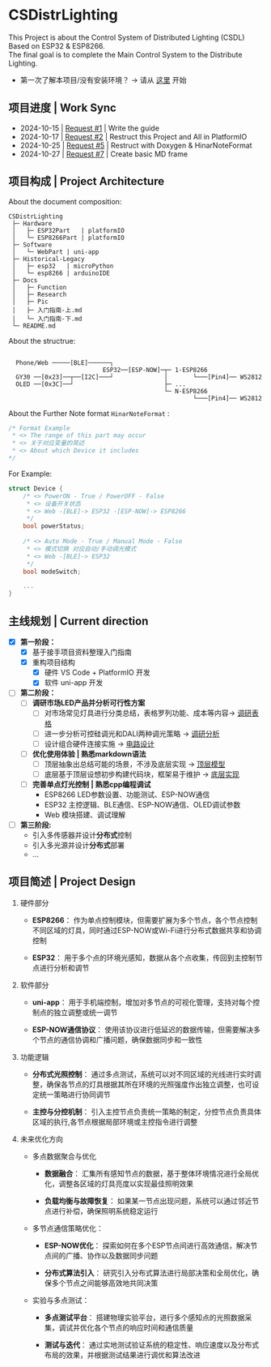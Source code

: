# CSDistrLighting

This Project is about the Control System of Distributed Lighting (CSDL) Based on ESP32 & ESP8266.  
The final goal is to complete the Main Control System to the Distribute Lighting.

- 第一次了解本项目/没有安装环境？ -> 请从 [这里](Docs/入门指南-上.md) 开始

## 项目进度 | Work Sync

- 2024-10-15 | [Request #1](https://github.com/890mn/CSDistrLighting/pull/1#) | Write the guide
- 2024-10-17 | [Request #2](https://github.com/890mn/CSDistrLighting/pull/2#) | Restruct this Project and All in PlatformIO
- 2024-10-25 | [Request #5](https://github.com/890mn/CSDistrLighting/pull/5#) | Restruct with Doxygen & HinarNoteFormat
- 2024-10-27 | [Request #7](https://github.com/890mn/CSDistrLighting/pull/7#) | Create basic MD frame

## 项目构成 | Project Architecture

About the document composition:

```plaintext
CSDistrLighting
 ├─ Hardware
 │   ├─ ESP32Part   | platformIO
 │   └─ ESP8266Part | platformIO
 ├─ Software
 │   └─ WebPart | uni-app
 ├─ Historical-Legacy
 │   ├─ esp32   | microPython
 │   └─ esp8266 | arduinoIDE
 ├─ Docs
 │   ├─ Function
 │   ├─ Research
 │   ├─ Pic
 │   ├─ 入门指南-上.md
 │   └─ 入门指南-下.md
 └─ README.md
```

About the structrue:

```plaintext

  Phone/Web ─────[BLE]──────┐
                          ESP32──[ESP-NOW]─┬─ 1·ESP8266
  GY30 ──[0x23]──┬──[I2C]───┘              │       └───[Pin4]── WS2812
  OLED ──[0x3C]──┘                         ├─ ...
                                           └─ N·ESP8266 
                                                   └───[Pin4]── WS2812
```

About the Further Note format `HinarNoteFormat` :

```cpp
/* Format Example
 * <> The range of this part may occur
 * <> 关于对应变量的简述
 * <> About which Device it includes
*/ 
```

For Example:

```cpp
struct Device {
    /* <> PowerON - True / PowerOFF - False 
     * <> 设备开关状态 
     * <> Web -[BLE]-> ESP32 -[ESP-NOW]-> ESP8266
     */ 
    bool powerStatus;  
    
    /* <> Auto Mode - True / Manual Mode - False
     * <> 模式切换 对应自动/手动调光模式
     * <> Web -[BLE]-> ESP32
     */ 
    bool modeSwitch;

    ...
}
```

## 主线规划 | Current direction

- [x] **第一阶段：**
  - [x] 基于接手项目资料整理入门指南
  - [x] 重构项目结构
    - [x] 硬件 VS Code + PlatformIO 开发
    - [x] 软件 uni-app 开发  

- [ ] **第二阶段：**
  - [ ] **调研市场LED产品并分析可行性方案**
    - [ ] 对市场常见灯具进行分类总结，表格罗列功能、成本等内容-> [调研表格](Docs/Research/sheet.md)
    - [ ] 进一步分析可控硅调光和DALI两种调光策略 -> [调研分析](Docs/Research/Si-DALI.md)
    - [ ] 设计组合硬件连接实施 -> [电路设计](Docs/Research/Circuit.md)

  - [ ] **优化使用体验 | 熟悉markdown语法**
    - [ ] 顶层抽象出总结可能的场景，不涉及底层实现 -> [顶层模型](Docs/Function/Top-level.md)
    - [ ] 底层基于顶层设想初步构建代码块，框架易于维护 -> [底层实现](Docs/Function/Bottom-level.md)

  - [ ] **完善单点灯光控制 | 熟悉cpp编程调试**
    - ESP8266 LED参数设置、功能测试、ESP-NOW通信
    - ESP32 主控逻辑、BLE通信、ESP-NOW通信、OLED调试参数
    - Web 模块搭建、调试理解

- [ ] **第三阶段:**
  - 引入多传感器并设计**分布式**控制
  - 引入多光源并设计**分布式**部署
  - ...

## 项目简述 | Project Design

1. 硬件部分
   - **ESP8266**：
   作为单点控制模块，但需要扩展为多个节点，各个节点控制不同区域的灯具，同时通过ESP-NOW或Wi-Fi进行分布式数据共享和协调控制

   - **ESP32**：
   用于多个点的环境光感知，数据从各个点收集，传回到主控制节点进行分析和调节

2. 软件部分
   - **uni-app**：
   用于手机端控制，增加对多节点的可视化管理，支持对每个控制点的独立调整或统一调节

   - **ESP-NOW通信协议**：
   使用该协议进行低延迟的数据传输，但需要解决多个节点的通信协调和广播问题，确保数据同步和一致性

3. 功能逻辑
   - **分布式光照控制**：
   通过多点测试，系统可以对不同区域的光线进行实时调整，确保各节点的灯具根据其所在环境的光照强度作出独立调整，也可设定统一策略进行协同调节

   - **主控与分控机制**：
   引入主控节点负责统一策略的制定，分控节点负责具体区域的执行,各节点根据局部环境或主控指令进行调整

4. 未来优化方向
    - 多点数据聚合与优化
      - **数据融合**：
      汇集所有感知节点的数据，基于整体环境情况进行全局优化，调整各区域的灯具亮度以实现最佳照明效果

      - **负载均衡与故障恢复**：
      如果某一节点出现问题，系统可以通过邻近节点进行补偿，确保照明系统稳定运行

    - 多节点通信策略优化：
      - **ESP-NOW优化**：
      探索如何在多个ESP节点间进行高效通信，解决节点间的广播、协作以及数据同步问题

      - **分布式算法引入**：
       研究引入分布式算法进行局部决策和全局优化，确保多个节点之间能够高效地共同决策

    - 实验与多点测试：
      - **多点测试平台**：
      搭建物理实验平台，进行多个感知点的光照数据采集，调试并优化各个节点的响应时间和通信质量

      - **测试与迭代**：
      通过实地测试验证系统的稳定性、响应速度以及分布式布局的效果，并根据测试结果进行调优和算法改进
